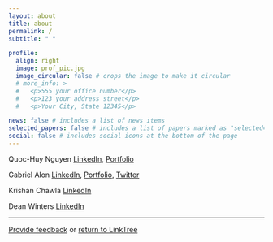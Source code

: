 ```yaml
---
layout: about
title: about
permalink: /
subtitle: " "

profile:
  align: right
  image: prof_pic.jpg
  image_circular: false # crops the image to make it circular
  # more_info: >
  #   <p>555 your office number</p>
  #   <p>123 your address street</p>
  #   <p>Your City, State 12345</p>

news: false # includes a list of news items
selected_papers: false # includes a list of papers marked as "selected={true}"
social: false # includes social icons at the bottom of the page
---
```


Quoc-Huy Nguyen [LinkedIn](https://www.linkedin.com/in/quochuyn/), [Portfolio](https://quochuyn.github.io/)

Gabriel Alon [LinkedIn](https://www.linkedin.com/in/gabrielalon/), [Portfolio](https://galonpy.github.io/), [Twitter](https://twitter.com/gabrielalon_ai/)

Krishan Chawla [LinkedIn](https://www.linkedin.com/in/krishan-chawla-16a3a58/)

Dean Winters [LinkedIn](https://www.linkedin.com/in/dean-winters-691724114/)

___

[Provide feedback](https://forms.gle/sEWTM8QzEcx3AtHf9) or [return to LinkTree](https://linktr.ee/youtube_recommender_capstone)